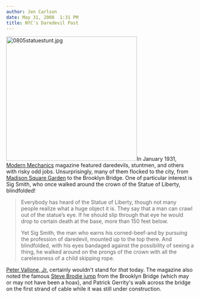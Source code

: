 ```yaml
---
author: Jen Carlson
date: May 31, 2008  1:31 PM
title: NYC's Daredevil Past
---
```


<p><img alt="0805statuestunt.jpg" src="https://web.archive.org/web/20110706134330im_/http://gothamist.com/attachments/arts_jen/0805statuestunt.jpg" width="350" height="333" class="right">In January 1931, <a href="https://web.archive.org/web/20110706134330/http://blog.modernmechanix.com/2008/05/30/they-earn-their-bread-at-the-risk-of-their-lives/">Modern Mechanics</a> magazine featured daredevils, stuntmen, and others with risky odd jobs. Unsurprisingly, many of them flocked to the city, from <a href="https://web.archive.org/web/20110706134330/http://en.wikipedia.org/wiki/Six-day_racing#The_two-man_race">Madison Square Garden</a> to the Brooklyn Bridge. One of particular interest is Sig Smith, who once walked around the crown of the Statue of Liberty, blindfolded!</p><blockquote>Everybody has heard of the Statue of Liberty, though not many people realize what a huge object it is. They say that a man can crawl out of the statue&#x2019;s eye. If he should slip through that eye he would drop to certain death at the base, more than 150 feet below.<p></p>

<p>Yet Sig Smith, the man who earns his corned-beef-and by pursuing the profession of daredevil, mounted up to the top there. And blindfolded, with his eyes bandaged against the possibility of seeing a thing, he walked around on the prongs of the crown with all the carelessness of a child skipping rope.</p></blockquote><a href="https://web.archive.org/web/20110706134330/http://gothamist.com/2008/03/03/vallone_says_no.php">Peter Vallone, Jr.</a> certainly wouldn&apos;t stand for <em>that</em> today. The magazine also noted the famous <a href="https://web.archive.org/web/20110706134330/http://en.wikipedia.org/wiki/Steve_Brodie_(bridge_jumper)">Steve Brodie jump</a> from the Brooklyn Bridge (which may or may not have been a hoax), and Patrick Gerrity&apos;s walk across the bridge on the first strand of cable while it was still under construction.<p></p>